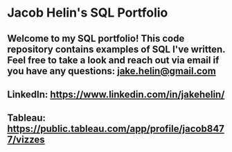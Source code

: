 # Jacob Helin's SQL Portfolio

## Welcome to my SQL portfolio! This code repository contains examples of SQL I've written. Feel free to take a look and reach out via email if you have any questions: jake.helin@gmail.com

## LinkedIn: https://www.linkedin.com/in/jakehelin/
## Tableau: https://public.tableau.com/app/profile/jacob8477/vizzes
